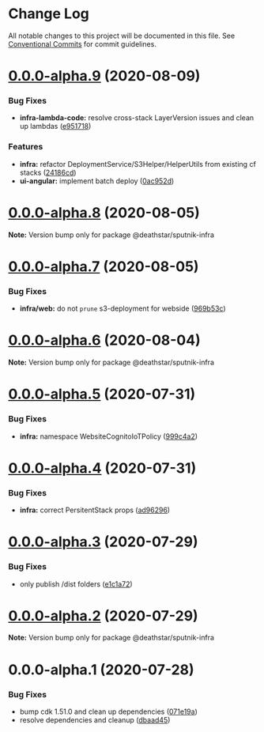 # Change Log

All notable changes to this project will be documented in this file.
See [Conventional Commits](https://conventionalcommits.org) for commit guidelines.

# [0.0.0-alpha.9](https://git-codecommit.us-west-2.amazonaws.com/v1/repos/Deathstar/compare/@deathstar/sputnik-infra@0.0.0-alpha.8...@deathstar/sputnik-infra@0.0.0-alpha.9) (2020-08-09)


### Bug Fixes

* **infra-lambda-code:** resolve cross-stack LayerVersion issues and clean up lambdas ([e951718](https://git-codecommit.us-west-2.amazonaws.com/v1/repos/Deathstar/commits/e951718ec0f7e918fe983b8c871f669a5de0f302))


### Features

* **infra:** refactor DeploymentService/S3Helper/HelperUtils from existing cf stacks ([24186cd](https://git-codecommit.us-west-2.amazonaws.com/v1/repos/Deathstar/commits/24186cd14d76d2cebd5c98c3e73d073a42d8afeb))
* **ui-angular:** implement batch deploy ([0ac952d](https://git-codecommit.us-west-2.amazonaws.com/v1/repos/Deathstar/commits/0ac952d4e1d5e67b96e4f799f2a4be735c1c70ea))





# [0.0.0-alpha.8](https://git-codecommit.us-west-2.amazonaws.com/v1/repos/Deathstar/compare/@deathstar/sputnik-infra@0.0.0-alpha.7...@deathstar/sputnik-infra@0.0.0-alpha.8) (2020-08-05)

**Note:** Version bump only for package @deathstar/sputnik-infra





# [0.0.0-alpha.7](https://git-codecommit.us-west-2.amazonaws.com/v1/repos/Deathstar/compare/@deathstar/sputnik-infra@0.0.0-alpha.5...@deathstar/sputnik-infra@0.0.0-alpha.7) (2020-08-05)


### Bug Fixes

* **infra/web:** do not `prune` s3-deployment for webside ([969b53c](https://git-codecommit.us-west-2.amazonaws.com/v1/repos/Deathstar/commits/969b53c048dbaec950bb030ce415ef8a30c9bd81))





# [0.0.0-alpha.6](https://git-codecommit.us-west-2.amazonaws.com/v1/repos/Deathstar/compare/@deathstar/sputnik-infra@0.0.0-alpha.5...@deathstar/sputnik-infra@0.0.0-alpha.6) (2020-08-04)

**Note:** Version bump only for package @deathstar/sputnik-infra





# [0.0.0-alpha.5](https://git-codecommit.us-west-2.amazonaws.com/v1/repos/Deathstar/compare/@deathstar/sputnik-infra@0.0.0-alpha.4...@deathstar/sputnik-infra@0.0.0-alpha.5) (2020-07-31)


### Bug Fixes

* **infra:** namespace WebsiteCognitoIoTPolicy ([999c4a2](https://git-codecommit.us-west-2.amazonaws.com/v1/repos/Deathstar/commits/999c4a256f5e51e106af46eda0ce751fcaa2df7b))





# [0.0.0-alpha.4](https://git-codecommit.us-west-2.amazonaws.com/v1/repos/Deathstar/compare/@deathstar/sputnik-infra@0.0.0-alpha.3...@deathstar/sputnik-infra@0.0.0-alpha.4) (2020-07-31)


### Bug Fixes

* **infra:** correct PersitentStack props ([ad96296](https://git-codecommit.us-west-2.amazonaws.com/v1/repos/Deathstar/commits/ad96296acd38c5a73aa3d274c7ee4ee74434fdbb))





# [0.0.0-alpha.3](https://git-codecommit.us-west-2.amazonaws.com/v1/repos/Deathstar/compare/@deathstar/sputnik-infra@0.0.0-alpha.2...@deathstar/sputnik-infra@0.0.0-alpha.3) (2020-07-29)


### Bug Fixes

* only publish /dist folders ([e1c1a72](https://git-codecommit.us-west-2.amazonaws.com/v1/repos/Deathstar/commits/e1c1a720af88f336cccd7860e66636f636465fea))





# [0.0.0-alpha.2](https://git-codecommit.us-west-2.amazonaws.com/v1/repos/Deathstar/compare/@deathstar/sputnik-infra@0.0.0-alpha.1...@deathstar/sputnik-infra@0.0.0-alpha.2) (2020-07-29)

**Note:** Version bump only for package @deathstar/sputnik-infra





# 0.0.0-alpha.1 (2020-07-28)


### Bug Fixes

* bump cdk 1.51.0 and clean up dependencies ([071e19a](https://git-codecommit.us-west-2.amazonaws.com/v1/repos/Deathstar/commits/071e19a615f489813cd064bb253dcd0ac34faff0))
* resolve dependencies and cleanup ([dbaad45](https://git-codecommit.us-west-2.amazonaws.com/v1/repos/Deathstar/commits/dbaad4561a93bfaf50b7246fd5a048912059df4f))
